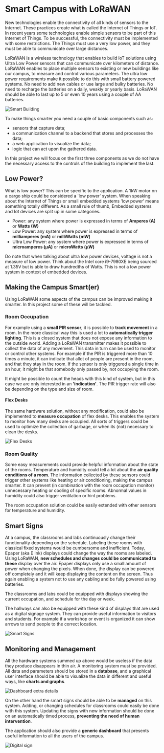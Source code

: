 # Smart Campus with LoRaWAN

New technologies enable the connectivity of all kinds of sensors to the Internet. These practices create what is called the Internet of Things or IoT. In recent years some technologies enable simple sensors to be part of this Internet of Things. To be successful, the connectivity must be implemented with some restrictions. The Things must use a very low power, and they must be able to communicate over large distances.

LoRaWAN is a wireless technology that enables to build IoT solutions using Ultra Low Power sensors that can communicate over kilometers of distance. LoRaWAN enables to place multiple sensors to existing or new buildings like our campus, to measure and control various parameters. The ultra low power requirements make it possible to do this with small battery powered systems. No need to add new cables or use large and bulky batteries. No need to recharge the batteries on a daily, weakly or yearly basis. LoRaWAN should be able to last up to 5 or even 10 years using a couple of AA batteries.

![Smart Building](../.gitbook/assets/smart_building.png)

To make things smarter you need a couple of basic components such as:

* sensors that capture data;
* a communication channel to a backend that stores and processes the data;
* a web application to visualize the data;
* logic that can act upon the gathered data.

In this project we will focus on the first three components as we do not have the necessary access to the controls of the building to implement the last.

## Low Power?

What is low power? This can be specific to the application. A 1kW motor on a cargo ship could be considered a 'low power' system. When speaking about the Internet of Things or small embedded systems 'low power' means something totally different. As a small rule of thumb, Embedded systems and Iot devices are split up in some categories.

* Power: any system where power is expressed in terms of **Amperes \(A\)** or **Watts \(W\)**
* Low Power: any system where power is expressed in terms of **milliamperes \(mA\)** or **milliWatts \(mW\)**
* Ultra Low Power: any system where power is expressed in terms of **microamperes \(µA\)** or **microWatts \(µW\)**

Do note that when talking about ultra low power devices, voltage is not a measure of low power. Think about the Intel core i9-7980XE being sourced at 1.35V but is able to draw hundredths of Watts. This is not a low power system in context of embedded devices.

## Making the Campus Smart\(er\)

Using LoRaWAN some aspects of the campus can be improved making it smarter. In this project some of these will be tackled.

### Room Occupation

For example using a **small PIR sensor**, it is possible to **track movement** in a room. In the more classical way this is used a lot to **automatically trigger lighting**. This is a closed system that does not expose any information to the outside world. Adding a LoRaWAN transmitter makes it possible to collect the data of any movement. This data in turn can be used to monitor or control other systems. For example if the PIR is triggered more than 10 times a minute, it can indicate that allot of people are present in the room, and that they stay in the room. If the sensor is only triggered a single time in an hour, it might be that somebody only passed by, not occupying the room.

It might be possible to count the heads with this kind of system, but in this case we are only interested in an **'indication'**. The PIR trigger rate will also be depending on the type and size of room.

#### Flex Desks

The same hardware solution, without any modification, could also be implemented to **measure occupation** of flex desks. This enables the system to monitor how many desks are occupied. All sorts of triggers could be used to optimize the collection of garbage, or when its \(not\) necessary to clean the desks.

![Flex Desks](../.gitbook/assets/flex_desk.jpg)

### Room Quality

Some easy measurements could provide helpful information about the state of the rooms. Temperature and humidity could tell a lot about the **air quality conditions of a room**. The information collected by these sensors could trigger other systems like heating or air conditioning, making the campus smarter. It can prevent \(in combination with the room occupation monitor\) unnecessary heating or cooling of specific rooms. Abnormal values in humidity could also trigger ventilation or hint problems.

The room occupation solution could be easily extended with other sensors for temperature and humidity.

## Smart Signs

At a campus, the classrooms and labs continuously change their functionality depending on the schedule. Labeling these rooms with classical fixed systems would be cumbersome and inefficient. Today, Epaper \(aka E Ink\) displays could change the way the rooms are labeled. Using LoRaWAN, **new schedules and changes could be communicated to these** display over the air. Epaper displays only use a small amount of power when changing the pixels. When done, the display can be powered off completely and it will keep displaying the content on the screen. Thus again enabling a system not to use any cabling and be fully powered using batteries.

The classrooms and labs could be equipped with displays showing the current occupation, and schedule for the day or week.

The hallways can also be equipped with these kind of displays that are used as a digital signage system. They can provide useful information to visitors and students. For example if a workshop or event is organized it can show arrows to send people to the correct location.

![Smart Signs](../.gitbook/assets/smart-street-signs%20%281%29.jpg)

## Monitoring and Management

All the hardware systems summed up above would be useless if the data they produce disappears in thin air. A monitoring system must be provided. All data and parameters should be stored in a **database**, and a graphical user interface should be able to visualize the data in different and useful ways, like **charts and graphs**.

![Dashboard extra details](../.gitbook/assets/dashboard-02.jpg)

On the other hand the smart signs should be able to be **managed** on this system. Adding, or changing schedules for classrooms could easily be done with this system. Updating the signs with new information should be done on an automatically timed process, **preventing the need of human intervention**.

The application should also provide a **generic dashboard** that presents useful information to all the users of the campus.

![Digital sign](../.gitbook/assets/signage%20%281%29.png)

